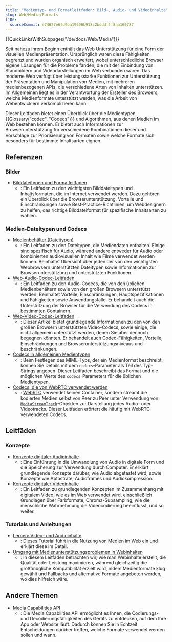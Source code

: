```yaml
---
title: "Medientyp- und Formatleitfaden: Bild-, Audio- und Videoinhalte"
slug: Web/Media/Formats
l10n:
  sourceCommit: e74627e6fd9ba19696b918c2bdddfff8aa160787
---
```


{{QuickLinksWithSubpages("/de/docs/Web/Media")}}

Seit nahezu ihrem Beginn enthält das Web Unterstützung für eine Form der visuellen Medienpräsentation. Ursprünglich waren diese Fähigkeiten begrenzt und wurden organisch erweitert, wobei unterschiedliche Browser eigene Lösungen für die Probleme fanden, die mit der Einbindung von Standbildern und Videodarstellungen im Web verbunden waren. Das moderne Web verfügt über leistungsstarke Funktionen zur Unterstützung der Präsentation und Manipulation von Medien, mit mehreren medienbezogenen APIs, die verschiedene Arten von Inhalten unterstützen. Im Allgemeinen liegt es in der Verantwortung der Ersteller des Browsers, welche Medienformate unterstützt werden, was die Arbeit von Webentwicklern verkomplizieren kann.

Dieser Leitfaden bietet einen Überblick über die Medientypen, {{Glossary("codec", "Codecs")}} und Algorithmen, aus denen Medien im Web bestehen können. Er bietet auch Informationen zur Browserunterstützung für verschiedene Kombinationen dieser und Vorschläge zur Priorisierung von Formaten sowie welche Formate sich besonders für bestimmte Inhaltsarten eignen.

## Referenzen

### Bilder

- [Bilddateitypen und Formatleitfaden](/de/docs/Web/Media/Formats/Image_types)
  - : Ein Leitfaden zu den wichtigsten Bilddateitypen und Inhaltsformaten, die im Internet verwendet werden. Dazu gehören ein Überblick über die Browserunterstützung, Vorteile und Einschränkungen sowie Best-Practice-Richtlinien, um Webdesignern zu helfen, das richtige Bilddateiformat für spezifische Inhaltsarten zu wählen.

### Medien-Dateitypen und Codecs

- [Medienbehälter (Dateitypen)](/de/docs/Web/Media/Formats/Containers)
  - : Ein Leitfaden zu den Dateitypen, die Mediendaten enthalten. Einige sind spezifisch für Audio, während andere entweder für Audio oder kombinierten audiovisuellen Inhalt wie Filme verwendet werden können. Beinhaltet Übersicht über jeden der von den wichtigsten Webbrowsern unterstützten Dateitypen sowie Informationen zur Browserunterstützung und unterstützten Funktionen.
- [Web-Audio-Codec-Leitfaden](/de/docs/Web/Media/Formats/Audio_codecs)
  - : Ein Leitfaden zu den Audio-Codecs, die von den üblichen Medienbehältern sowie von den großen Browsern unterstützt werden. Beinhaltet Vorteile, Einschränkungen, Hauptspezifikationen und Fähigkeiten sowie Anwendungsfälle. Er behandelt auch die Unterstützung der Browser für die Verwendung des Codecs in bestimmten Containern.
- [Web-Video-Codec-Leitfaden](/de/docs/Web/Media/Formats/Video_codecs)
  - : Dieser Artikel bietet grundlegende Informationen zu den von den großen Browsern unterstützten Video-Codecs, sowie einige, die nicht allgemein unterstützt werden, denen Sie aber dennoch begegnen könnten. Er behandelt auch Codec-Fähigkeiten, Vorteile, Einschränkungen und Browserunterstützungsniveaus und -beschränkungen.
- [Codecs in allgemeinen Medientypen](/de/docs/Web/Media/Formats/codecs_parameter)
  - : Beim Festlegen des MIME-Typs, der ein Medienformat beschreibt, können Sie Details mit dem `codecs`-Parameter als Teil des Typ-Strings angeben. Dieser Leitfaden beschreibt das Format und die möglichen Werte des `codecs`-Parameters für die üblichen Medientypen.
- [Codecs, die von WebRTC verwendet werden](/de/docs/Web/Media/Formats/WebRTC_codecs)
  - : [WebRTC](/de/docs/Web/API/WebRTC_API) verwendet keinen Container, sondern streamt die kodierten Medien selbst von Peer zu Peer unter Verwendung von [`MediaStreamTrack`](/de/docs/Web/API/MediaStreamTrack)-Objekten zur Darstellung jedes Audio- oder Videotracks. Dieser Leitfaden erörtert die häufig mit WebRTC verwendeten Codecs.

## Leitfäden

### Konzepte

- [Konzepte digitaler Audioinhalte](/de/docs/Web/Media/Formats/Audio_concepts)
  - : Eine Einführung in die Umwandlung von Audio in digitale Form und die Speicherung zur Verwendung durch Computer. Er erklärt grundlegende Konzepte darüber, wie Audio abgetastet wird, sowie Konzepte wie Abtastrate, Audioframes und Audiokompression.
- [Konzepte digitaler Videoinhalte](/de/docs/Web/Media/Formats/Video_concepts)
  - : Ein Leitfaden zu grundlegenden Konzepten im Zusammenhang mit digitalem Video, wie es im Web verwendet wird, einschließlich Grundlagen über Farbformate, Chroma-Subsampling, wie die menschliche Wahrnehmung die Videocodierung beeinflusst, und so weiter.

### Tutorials und Anleitungen

- [Lernen: Video- und Audioinhalte](/de/docs/Learn/HTML/Multimedia_and_embedding/Video_and_audio_content)
  - : Dieses Tutorial führt in die Nutzung von Medien im Web ein und erklärt diese im Detail.
- [Umgang mit Medienunterstützungsproblemen in Webinhalten](/de/docs/Web/Media/Formats/Support_issues)
  - : In diesem Leitfaden betrachten wir, wie man Webinhalte erstellt, die Qualität oder Leistung maximieren, während gleichzeitig die größtmögliche Kompatibilität erzielt wird, indem Medienformate klug gewählt und Fallbacks und alternative Formate angeboten werden, wo dies hilfreich wäre.

## Andere Themen

- [Media Capabilities API](/de/docs/Web/API/Media_Capabilities_API)
  - : Die Media Capabilities API ermöglicht es Ihnen, die Codierungs- und Decodierungsfähigkeiten des Geräts zu entdecken, auf dem Ihre App oder Website läuft. Dadurch können Sie in Echtzeit Entscheidungen darüber treffen, welche Formate verwendet werden sollen und wann.
